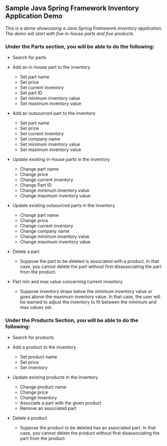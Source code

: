 ## Sample Java Spring Framework Inventory Application Demo

*This is a demo showcasing a Java Spring Framework inventory application. The demo will start with five in-house parts and five products.*

### Under the Parts section, you will be able to do the following:

* Search for parts
	
* Add an in-house part to the inventory
  * Set part name
  * Set price
  * Set current inventory
  * Set part ID
  * Set minimum inventory value
  * Set maximum inventory value
	
* Add an outsourced part to the inventory
  * Set part name
  * Set price
  * Set current inventory
  * Set company name
  * Set minimum inventory value
  * Set maximum inventory value
	
* Update existing in-house parts in the inventory
  * Change part name
  * Change price
  * Change current inventory
  * Change Part ID
  * Change minimum inventory value
  * Change maximum inventory value
	
* Update existing outsourced parts in the inventory
  * Change part name
  * Change price
  * Change current inventory
  * Change company name
  * Change minimum inventory value
  * Change maximum inventory value
  
* Delete a part
  * Suppose the part to be deleted is associated with a product. In that case, you cannot delete the part without first disassociating the part from the product.
  
* Part min and max value concerning current inventory
  * Suppose inventory drops below the minimum inventory value or goes above the maximum inventory value. In that case, the user will be warned to adjust the inventory to fit between the minimum and max values set.


### Under the Products Section, you will be able to do the following:

* Search for products

* Add a product to the inventory
	* Set product name
    * Set price
    * Set inventory

* Update existing products in the inventory
	* Change product name
	* Change price
	* Change inventory
	* Associate a part with the given product
	* Remove an associated part

* Delete a product
	* Suppose the product to be deleted has an associated part. In that case, you cannot delete the product without first disassociating the part from the product. 
